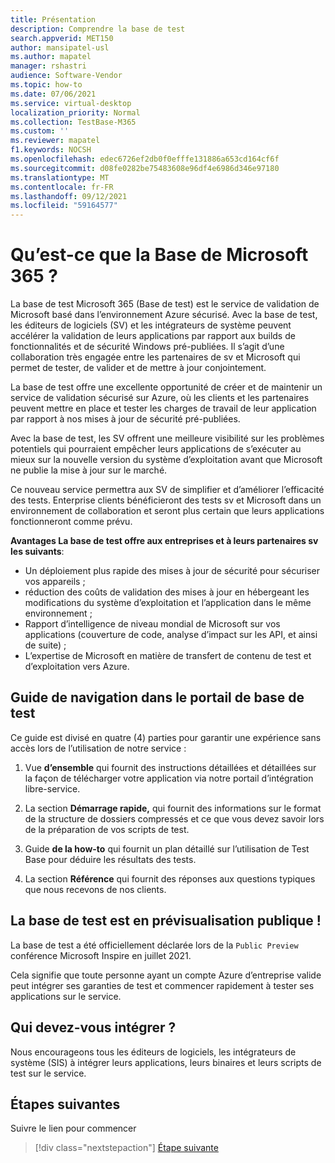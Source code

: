 ```yaml
---
title: Présentation
description: Comprendre la base de test
search.appverid: MET150
author: mansipatel-usl
ms.author: mapatel
manager: rshastri
audience: Software-Vendor
ms.topic: how-to
ms.date: 07/06/2021
ms.service: virtual-desktop
localization_priority: Normal
ms.collection: TestBase-M365
ms.custom: ''
ms.reviewer: mapatel
f1.keywords: NOCSH
ms.openlocfilehash: edec6726ef2db0f0efffe131886a653cd164cf6f
ms.sourcegitcommit: d08fe0282be75483608e96df4e6986d346e97180
ms.translationtype: MT
ms.contentlocale: fr-FR
ms.lasthandoff: 09/12/2021
ms.locfileid: "59164577"
---
```

# <a name="what-is-test-base-for-microsoft-365"></a>Qu’est-ce que la Base de Microsoft 365 ?

La base de test Microsoft 365 (Base de test) est le service de validation de Microsoft basé dans l’environnement Azure sécurisé.
Avec la base de test, les éditeurs de logiciels (SV) et les intégrateurs de système peuvent accélérer la validation de leurs applications par rapport aux builds de fonctionnalités et de sécurité Windows pré-publiées. Il s’agit d’une collaboration très engagée entre les partenaires de sv et Microsoft qui permet de tester, de valider et de mettre à jour conjointement.

La base de test offre une excellente opportunité de créer et de maintenir un service de validation sécurisé sur Azure, où les clients et les partenaires peuvent mettre en place et tester les charges de travail de leur application par rapport à nos mises à jour de sécurité pré-publiées.

Avec la base de test, les SV offrent une meilleure visibilité sur les problèmes potentiels qui pourraient empêcher leurs applications de s’exécuter au mieux sur la nouvelle version du système d’exploitation avant que Microsoft ne publie la mise à jour sur le marché.

Ce nouveau service permettra aux SV de simplifier et d’améliorer l’efficacité des tests. Enterprise clients bénéficieront des tests sv et Microsoft dans un environnement de collaboration et seront plus certain que leurs applications fonctionneront comme prévu.

**Avantages La base de test offre aux entreprises et à leurs partenaires sv les suivants**:

- Un déploiement plus rapide des mises à jour de sécurité pour sécuriser vos appareils ;
- réduction des coûts de validation des mises à jour en hébergeant les modifications du système d’exploitation et l’application dans le même environnement ;
- Rapport d’intelligence de niveau mondial de Microsoft sur vos applications (couverture de code, analyse d’impact sur les API, et ainsi de suite) ;
- L’expertise de Microsoft en matière de transfert de contenu de test et d’exploitation vers Azure.

## <a name="guide-to-navigating-the-test-base-portal"></a>Guide de navigation dans le portail de base de test

Ce guide est divisé en quatre (4) parties pour garantir une expérience sans accès lors de l’utilisation de notre service :

1. Vue **d’ensemble** qui fournit des instructions détaillées et détaillées sur la façon de télécharger votre application via notre portail d’intégration libre-service.

2. La section **Démarrage rapide,** qui fournit des informations sur le format de la structure de dossiers compressés et ce que vous devez savoir lors de la préparation de vos scripts de test.

3. Guide **de la how-to** qui fournit un plan détaillé sur l’utilisation de Test Base pour déduire les résultats des tests.

4. La section **Référence** qui fournit des réponses aux questions typiques que nous recevons de nos clients.

## <a name="test-base-is-in-public-preview"></a>La base de test est en prévisualisation publique !

La base de test a été officiellement déclarée lors de la `Public Preview` conférence Microsoft Inspire en juillet 2021.

Cela signifie que toute personne ayant un compte Azure d’entreprise valide peut intégrer ses garanties de test et commencer rapidement à tester ses applications sur le service.

## <a name="who-should-onboard"></a>Qui devez-vous intégrer ?

Nous encourageons tous les éditeurs de logiciels, les intégrateurs de système (SIS) à intégrer leurs applications, leurs binaires et leurs scripts de test sur le service.

## <a name="next-steps"></a>Étapes suivantes

Suivre le lien pour commencer
> [!div class="nextstepaction"]
> [Étape suivante](createaccount.md)
